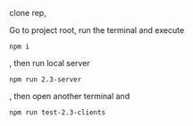 clone rep,

Go to project root, run the terminal and execute
```
npm i
```

, then run local server
```
npm run 2.3-server
```

, then open another terminal and

```
npm run test-2.3-clients
```